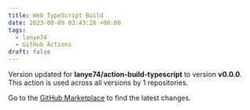 ```yaml
---
title: Web TypeScript Build
date: 2023-08-09 03:43:28 +00:00
tags:
  - lanye74
  - GitHub Actions
draft: false
---
```



Version updated for **lanye74/action-build-typescript** to version **v0.0.0**.
This action is used across all versions by 1 repositories.

Go to the [GitHub Marketplace](https://github.com/marketplace/actions/web-typescript-build) to find the latest changes.

